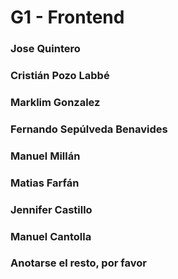 # G1 - Frontend
### Jose Quintero
### Cristián Pozo Labbé
### Marklim Gonzalez
### Fernando Sepúlveda Benavides

### Manuel Millán
### Matias Farfán
### Jennifer Castillo
### Manuel Cantolla
### Anotarse el resto, por favor
